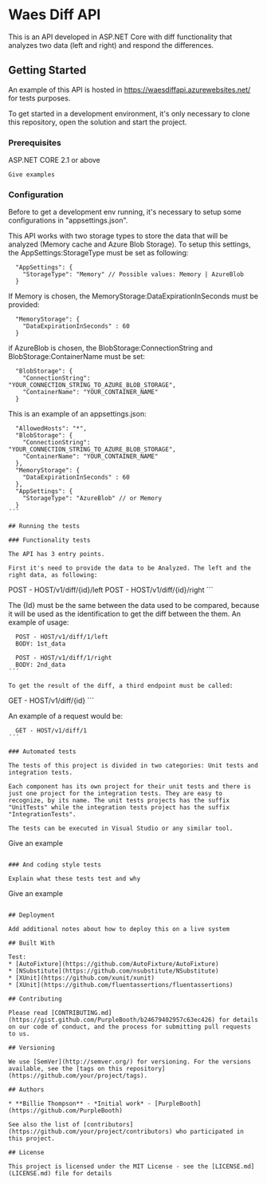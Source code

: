 # Waes Diff API

This is an API developed in ASP.NET Core with diff functionality that analyzes two data (left and right) and respond the differences.

## Getting Started

An example of this API is hosted in https://waesdiffapi.azurewebsites.net/ for tests purposes.

To get started in a development environment, it's only necessary to clone this repository, open the solution and start the project.

### Prerequisites

ASP.NET CORE 2.1 or above

```
Give examples
```

### Configuration

Before to get a development env running, it's necessary to setup some configurations in "appsettings.json".

This API works with two storage types to store the data that will be analyzed (Memory cache and Azure Blob Storage). To setup this settings, the AppSettings:StorageType must be set as following:

```
  "AppSettings": {
    "StorageType": "Memory" // Possible values: Memory | AzureBlob
  }
```

If Memory is chosen, the MemoryStorage:DataExpirationInSeconds must be provided:

```
  "MemoryStorage": {
    "DataExpirationInSeconds" : 60
  }
```

if AzureBlob is chosen, the BlobStorage:ConnectionString and BlobStorage:ContainerName must be set:

```
  "BlobStorage": {
    "ConnectionString": "YOUR_CONNECTION_STRING_TO_AZURE_BLOB_STORAGE", 
    "ContainerName": "YOUR_CONTAINER_NAME"
  }
```

This is an example of an appsettings.json:

```
  "AllowedHosts": "*",
  "BlobStorage": {
    "ConnectionString": "YOUR_CONNECTION_STRING_TO_AZURE_BLOB_STORAGE", 
    "ContainerName": "YOUR_CONTAINER_NAME"
  },
  "MemoryStorage": {
    "DataExpirationInSeconds" : 60
  },
  "AppSettings": {
    "StorageType": "AzureBlob" // or Memory
  }
´´´

## Running the tests

### Functionality tests

The API has 3 entry points. 

First it's need to provide the data to be Analyzed. The left and the right data, as following:

```
  POST - HOST/v1/diff/{id}/left
  POST - HOST/v1/diff/{id}/right
´´´ 

The {Id} must be the same between the data used to be compared, because it will be used as the identification to get the diff between the them. An example of usage:

```
  POST - HOST/v1/diff/1/left
  BODY: 1st_data
  
  POST - HOST/v1/diff/1/right
  BODY: 2nd_data
´´´ 

To get the result of the diff, a third endpoint must be called:

```
  GET - HOST/v1/diff/{id}
´´´ 

An example of a request would be:

```
  GET - HOST/v1/diff/1
´´´

### Automated tests

The tests of this project is divided in two categories: Unit tests and integration tests. 

Each component has its own project for their unit tests and there is just one project for the integration tests. They are easy to recognize, by its name. The unit tests projects has the suffix "UnitTests" while the integration tests project has the suffix "IntegrationTests".

The tests can be executed in Visual Studio or any similar tool.

```
Give an example
```

### And coding style tests

Explain what these tests test and why

```
Give an example
```

## Deployment

Add additional notes about how to deploy this on a live system

## Built With

Test:
* [AutoFixture](https://github.com/AutoFixture/AutoFixture) 
* [NSubstitute](https://github.com/nsubstitute/NSubstitute) 
* [XUnit](https://github.com/xunit/xunit) 
* [XUnit](https://github.com/fluentassertions/fluentassertions) 

## Contributing

Please read [CONTRIBUTING.md](https://gist.github.com/PurpleBooth/b24679402957c63ec426) for details on our code of conduct, and the process for submitting pull requests to us.

## Versioning

We use [SemVer](http://semver.org/) for versioning. For the versions available, see the [tags on this repository](https://github.com/your/project/tags). 

## Authors

* **Billie Thompson** - *Initial work* - [PurpleBooth](https://github.com/PurpleBooth)

See also the list of [contributors](https://github.com/your/project/contributors) who participated in this project.

## License

This project is licensed under the MIT License - see the [LICENSE.md](LICENSE.md) file for details
